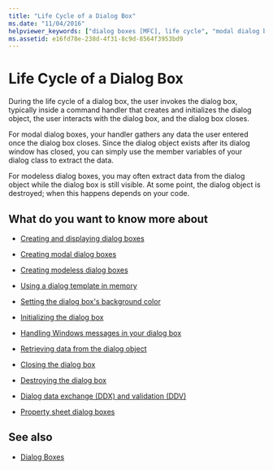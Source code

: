```yaml
---
title: "Life Cycle of a Dialog Box"
ms.date: "11/04/2016"
helpviewer_keywords: ["dialog boxes [MFC], life cycle", "modal dialog boxes [MFC], life cycle", "modeless dialog boxes [MFC], life cycle", "MFC dialog boxes [MFC], life cycle", "life cycle of dialog boxes [MFC]"]
ms.assetid: e16fd78e-238d-4f31-8c9d-8564f3953bd9
---
```

# Life Cycle of a Dialog Box

During the life cycle of a dialog box, the user invokes the dialog box, typically inside a command handler that creates and initializes the dialog object, the user interacts with the dialog box, and the dialog box closes.

For modal dialog boxes, your handler gathers any data the user entered once the dialog box closes. Since the dialog object exists after its dialog window has closed, you can simply use the member variables of your dialog class to extract the data.

For modeless dialog boxes, you may often extract data from the dialog object while the dialog box is still visible. At some point, the dialog object is destroyed; when this happens depends on your code.

## What do you want to know more about

- [Creating and displaying dialog boxes](../mfc/creating-and-displaying-dialog-boxes.md)

- [Creating modal dialog boxes](../mfc/creating-modal-dialog-boxes.md)

- [Creating modeless dialog boxes](../mfc/creating-modeless-dialog-boxes.md)

- [Using a dialog template in memory](../mfc/using-a-dialog-template-in-memory.md)

- [Setting the dialog box's background color](../mfc/setting-the-dialog-boxs-background-color.md)

- [Initializing the dialog box](../mfc/initializing-the-dialog-box.md)

- [Handling Windows messages in your dialog box](../mfc/handling-windows-messages-in-your-dialog-box.md)

- [Retrieving data from the dialog object](../mfc/retrieving-data-from-the-dialog-object.md)

- [Closing the dialog box](../mfc/closing-the-dialog-box.md)

- [Destroying the dialog box](../mfc/destroying-the-dialog-box.md)

- [Dialog data exchange (DDX) and validation (DDV)](../mfc/dialog-data-exchange-and-validation.md)

- [Property sheet dialog boxes](../mfc/property-sheets-and-property-pages-mfc.md)

## See also

- [Dialog Boxes](../mfc/dialog-boxes.md)
